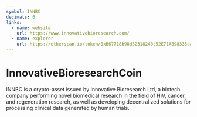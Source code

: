```yaml
---
symbol: INNBC
decimals: 6
links:
  - name: website
    url: https://www.innovativebioresearch.com/
  - name: explorer
    url: https://etherscan.io/token/0xB67718b98d52318240c52E71A898335da4A28c42
---
```


# InnovativeBioresearchCoin

INNBC is a crypto-asset issued by Innovative Bioresearch Ltd, a biotech company performing novel biomedical research in the field of HIV, cancer, and regeneration research, as well as developing decentralized solutions for processing clinical data generated by human trials.
